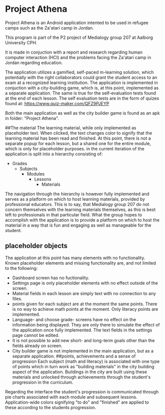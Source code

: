 # Project Athena

Project Athena is an Android application intented to be used
in refugee camps such as the Za'atari camp in Jordan.

This program is part of the P2 project of Medialogy group 207 at Aalborg University CPH.

It is made in conjuction with a report and research regarding human computer interaction (HCI) 
and the problems facing the Za'atari camp in Jordan regarding education.

The application utilizes a gamified, self-paced m-learning solution, 
which potentially with the right collaborators
could grant the student access to an exam at a recognized learning institution.
The application is implemented in conjuction with a city-building game, which is, 
at this point, implemented as a separate application. 
The same is true for the self-evaluation tests found at the end of each lesson.
The self evaluation tests are in the form of quizes found at: https://www.quiz-maker.com/QFZ9PJEYP 

Both the main application as well as the city builder game is found as an apk in folder: "Project Athena".


##The material
The learning material, while only implemented as placeholder text. When clicked, the text changes color to signify 
that the learning material has been read and finished. At this point, there is not a separate popup for each lesson, 
but a shared one for the entire module, which is only for placeholder purposes.
in the current iteration of the application is split into a hierarchy consisting of:
- Grades
    - Subjects
        - Modules
            - Lessons
                - Materials

The navigation through the hierarchy is however fully implemented and serves as a platform 
on which to host learning materials, provided by professional educators.
This is to say, that Medialogy group 207 do not concern themselves with the learning materials themselves,
as this is best left to professionals in that particular field. 
What the group hopes to accomplish with the application is to provide a platform 
on which to host the material in a way that is fun and engaging as well as manageable for the student.

## placeholder objects
The application at this point has many elements with no functionality.
Known placeholder elements and missing functionality are, and not limited to the following:
- Dashboard screen has no fuctionality.
- Settings page is only placeholder elements with no effect outside of the screen.
- Material fields in each lesson are simply text with no connection to any files.
- points given for each subject are at the moment the same points. There is no way to achieve math points at the moment. Only literacy points are implemented.
- Language- and choose grade- screens have no effect on the information being displayed.
They are only there to simulate the effect of the application once fully implemented.
The text fields in the settings page cannot be edited.
- It is not possible to add new short- and long-term goals other than the fields already on screen.
- City builder game is not implemented in the main application, but as a separate application.
##points, achievements and a sense of progression
Each subject (math and literacy) is associated with one type of points 
which in turn work as "building materials" in the city building aspect of the application.
Buildings in the city are built using these materials and unlocked 
through achievements through the student's progression in the curriculum.

Regarding the interface the student's progression is communicated
through pie charts associated with each module and subsequent lessons.
Application-wide colors signifying "to do" and "finished" 
are applied to these according to the students progression. 